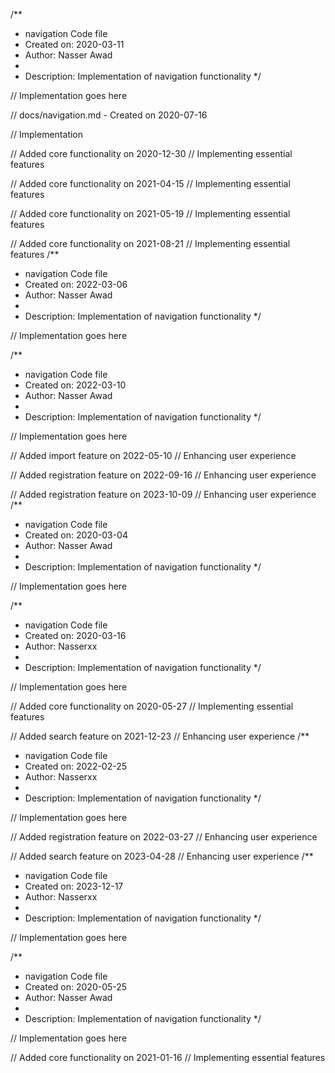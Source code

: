 /**
 * navigation Code file
 * Created on: 2020-03-11
 * Author: Nasser Awad
 *
 * Description: Implementation of navigation functionality
 */
 
// Implementation goes here

// docs/navigation.md - Created on 2020-07-16

// Implementation

// Added core functionality on 2020-12-30
// Implementing essential features

// Added core functionality on 2021-04-15
// Implementing essential features

// Added core functionality on 2021-05-19
// Implementing essential features

// Added core functionality on 2021-08-21
// Implementing essential features
/**
 * navigation Code file
 * Created on: 2022-03-06
 * Author: Nasser Awad
 *
 * Description: Implementation of navigation functionality
 */
 
// Implementation goes here

/**
 * navigation Code file
 * Created on: 2022-03-10
 * Author: Nasser Awad
 *
 * Description: Implementation of navigation functionality
 */
 
// Implementation goes here


// Added import feature on 2022-05-10
// Enhancing user experience

// Added registration feature on 2022-09-16
// Enhancing user experience

// Added registration feature on 2023-10-09
// Enhancing user experience
/**
 * navigation Code file
 * Created on: 2020-03-04
 * Author: Nasser Awad
 *
 * Description: Implementation of navigation functionality
 */
 
// Implementation goes here

/**
 * navigation Code file
 * Created on: 2020-03-16
 * Author: Nasserxx
 *
 * Description: Implementation of navigation functionality
 */
 
// Implementation goes here


// Added core functionality on 2020-05-27
// Implementing essential features

// Added search feature on 2021-12-23
// Enhancing user experience
/**
 * navigation Code file
 * Created on: 2022-02-25
 * Author: Nasserxx
 *
 * Description: Implementation of navigation functionality
 */
 
// Implementation goes here


// Added registration feature on 2022-03-27
// Enhancing user experience

// Added search feature on 2023-04-28
// Enhancing user experience
/**
 * navigation Code file
 * Created on: 2023-12-17
 * Author: Nasserxx
 *
 * Description: Implementation of navigation functionality
 */
 
// Implementation goes here

/**
 * navigation Code file
 * Created on: 2020-05-25
 * Author: Nasser Awad
 *
 * Description: Implementation of navigation functionality
 */
 
// Implementation goes here


// Added core functionality on 2021-01-16
// Implementing essential features
